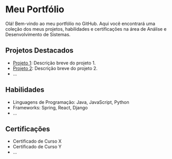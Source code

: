 # Meu Portfólio

Olá! Bem-vindo ao meu portfólio no GitHub. Aqui você encontrará uma coleção dos meus projetos, habilidades e certificações na área de Análise e Desenvolvimento de Sistemas.

## Projetos Destacados

- [Projeto 1](link_para_projeto_1): Descrição breve do projeto 1.
- [Projeto 2](link_para_projeto_2): Descrição breve do projeto 2.
- ...

## Habilidades

- Linguagens de Programação: Java, JavaScript, Python
- Frameworks: Spring, React, Django
- ...

## Certificações

- Certificado de Curso X
- Certificado de Curso Y
- ...
